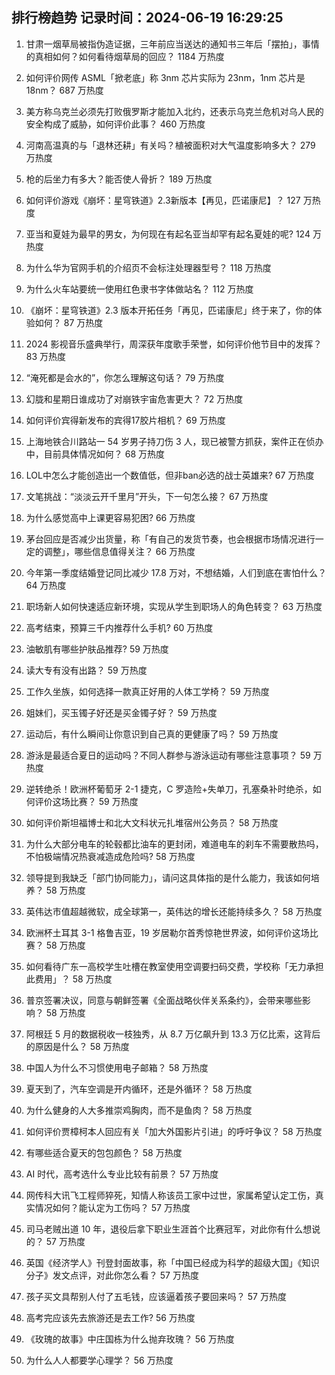 
## 排行榜趋势 记录时间：2024-06-19 16:29:25
  
  1. 甘肃一烟草局被指伪造证据，三年前应当送达的通知书三年后「摆拍」，事情的真相如何？如何看待烟草局的回应？ 1184 万热度
    
  2. 如何评价网传 ASML「掀老底」称 3nm 芯片实际为 23nm，1nm 芯片是 18nm？ 687 万热度
    
  3. 美方称乌克兰必须先打败俄罗斯才能加入北约，还表示乌克兰危机对乌人民的安全构成了威胁，如何评价此事？ 460 万热度
    
  4. 河南高温真的与「退林还耕」有关吗？植被面积对大气温度影响多大？ 279 万热度
    
  5. 枪的后坐力有多大？能否使人骨折？ 189 万热度
    
  6. 如何评价游戏《崩坏：星穹铁道》2.3新版本【再见，匹诺康尼】？ 127 万热度
    
  7. 亚当和夏娃为最早的男女，为何现在有起名亚当却罕有起名夏娃的呢? 124 万热度
    
  8. 为什么华为官网手机的介绍页不会标注处理器型号？ 118 万热度
    
  9. 为什么火车站要统一使用红色隶书字体做站名？ 112 万热度
    
  10. 《崩坏：星穹铁道》2.3 版本开拓任务「再见，匹诺康尼」终于来了，你的体验如何？ 87 万热度
    
  11. 2024 影视音乐盛典举行，周深获年度歌手荣誉，如何评价他节目中的发挥？ 83 万热度
    
  12. “淹死都是会水的”，你怎么理解这句话？ 79 万热度
    
  13. 幻胧和星期日谁成功了对崩铁宇宙危害更大？ 72 万热度
    
  14. 如何评价宾得新发布的宾得17胶片相机？ 69 万热度
    
  15. 上海地铁合川路站一 54 岁男子持刀伤 3 人，现已被警方抓获，案件正在侦办中，目前具体情况如何？ 68 万热度
    
  16. LOL中怎么才能创造出一个数值低，但非ban必选的战士英雄来? 67 万热度
    
  17. 文笔挑战：“淡淡云开千里月”开头，下一句怎么接？ 67 万热度
    
  18. 为什么感觉高中上课更容易犯困? 66 万热度
    
  19. 茅台回应是否减少出货量，称「有自己的发货节奏，也会根据市场情况进行一定的调整」，哪些信息值得关注？ 66 万热度
    
  20. 今年第一季度结婚登记同比减少 17.8 万对，不想结婚，人们到底在害怕什么？ 64 万热度
    
  21. 职场新人如何快速适应新环境，实现从学生到职场人的角色转变？ 63 万热度
    
  22. 高考结束，预算三千内推荐什么手机? 60 万热度
    
  23. 油敏肌有哪些护肤品推荐? 59 万热度
    
  24. 读大专有没有出路？ 59 万热度
    
  25. 工作久坐族，如何选择一款真正好用的人体工学椅？ 59 万热度
    
  26. 姐妹们，买玉镯子好还是买金镯子好？ 59 万热度
    
  27. 运动后，有什么瞬间让你意识到自己真的更健康了吗？ 59 万热度
    
  28. 游泳是最适合夏日的运动吗？不同人群参与游泳运动有哪些注意事项？ 59 万热度
    
  29. 逆转绝杀！欧洲杯葡萄牙 2-1 捷克，C 罗造险+失单刀，孔塞桑补时绝杀，如何评价这场比赛？ 59 万热度
    
  30. 如何评价斯坦福博士和北大文科状元扎堆宿州公务员？ 58 万热度
    
  31. 为什么大部分电车的轮毂都比油车的更封闭，难道电车的刹车不需要散热吗，不怕极端情况热衰减造成危险吗? 58 万热度
    
  32. 领导提到我缺乏「部门协同能力」，请问这具体指的是什么能力，我该如何培养？ 58 万热度
    
  33. 英伟达市值超越微软，成全球第一，英伟达的增长还能持续多久？ 58 万热度
    
  34. 欧洲杯土耳其 3-1 格鲁吉亚，19 岁居勒尔首秀惊艳世界波，如何评价这场比赛？ 58 万热度
    
  35. 如何看待广东一高校学生吐槽在教室使用空调要扫码交费，学校称「无力承担此费用」？ 58 万热度
    
  36. 普京签署决议，同意与朝鲜签署《全面战略伙伴关系条约》，会带来哪些影响？ 58 万热度
    
  37. 阿根廷 5 月的数据税收一枝独秀，从 8.7 万亿飙升到 13.3 万亿比索，这背后的原因是什么？ 58 万热度
    
  38. 中国人为什么不习惯使用电子邮箱？ 58 万热度
    
  39. 夏天到了，汽车空调是开内循环，还是外循环？ 58 万热度
    
  40. 为什么健身的人大多推崇鸡胸肉，而不是鱼肉？ 58 万热度
    
  41. 如何评价贾樟柯本人回应有关「加大外国影片引进」的呼吁争议？ 58 万热度
    
  42. 有哪些适合夏天的包包颜色？ 58 万热度
    
  43. AI 时代，高考选什么专业比较有前景？ 57 万热度
    
  44. 网传科大讯飞工程师猝死，知情人称该员工家中过世，家属希望认定工伤，真实情况如何？能认定为工伤吗？ 57 万热度
    
  45. 司马老贼出道 10 年，退役后拿下职业生涯首个比赛冠军，对此你有什么想说的？ 57 万热度
    
  46. 英国《经济学人》刊登封面故事，称「中国已经成为科学的超级大国」《知识分子》发文点评，对此你怎么看？ 57 万热度
    
  47. 孩子买文具帮别人付了五毛钱，应该逼着孩子要回来吗？ 57 万热度
    
  48. 高考完应该先去旅游还是去工作? 56 万热度
    
  49. 《玫瑰的故事》中庄国栋为什么抛弃玫瑰？ 56 万热度
    
  50. 为什么人人都要学心理学？ 56 万热度
    